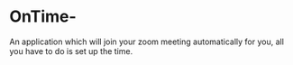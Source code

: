 # OnTime-
An application which will join your zoom meeting automatically for you, all you have to do is set up the time.
